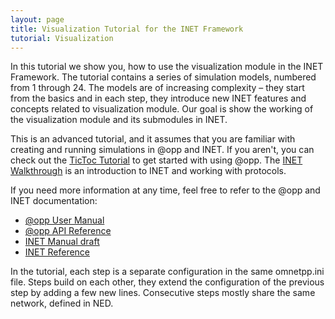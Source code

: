```yaml
---
layout: page
title: Visualization Tutorial for the INET Framework
tutorial: Visualization
---
```


In this tutorial we show you, how to use the visualization module in the INET Framework.
The tutorial contains a series of simulation models, numbered from 1 through 24.
The models are of increasing complexity – they start from the basics and in each step, they introduce new INET features and concepts related to visualization module.
Our goal is show the working of the visualization module and its submodules in INET.

This is an advanced tutorial, and it assumes that you are familiar with creating and running simulations in @opp and  INET.
If you aren't, you can check out the <a href="https://omnetpp.org/doc/omnetpp/tictoc-tutorial/" target="_blank"> TicToc Tutorial</a> to get started with using @opp. The <a href="../../../doc/walkthrough/tutorial.html" target="_blank"> INET Walkthrough</a> is an introduction to INET and working with protocols.

If you need more information at any time, feel free to refer to the @opp and INET documentation:

- <a href="https://omnetpp.org/doc/omnetpp/manual/usman.html" target="_blank">@opp User Manual</a>
- <a href="https://omnetpp.org/doc/omnetpp/api/index.html" target="_blank">@opp API Reference</a>
- <a href="https://omnetpp.org/doc/inet/api-current/inet-manual-draft.pdf" target="_blank">INET Manual draft</a>
- <a href="https://omnetpp.org/doc/inet/api-current/neddoc/index.html" target="_blank">INET Reference</a>

In the tutorial, each step is a separate configuration in the same omnetpp.ini file.
Steps build on each other, they extend the configuration of the previous step by adding a few new lines.
Consecutive steps mostly share the same network, defined in NED.
